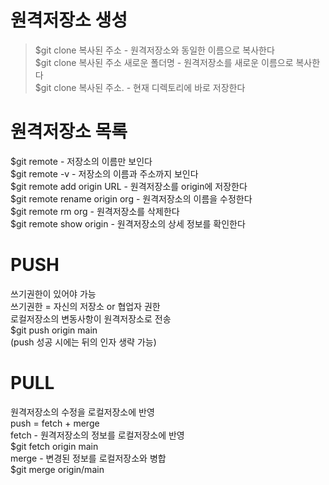 # 원격저장소 생성
> $git clone 복사된 주소 - 원격저장소와 동일한 이름으로 복사한다<br>
$git clone 복사된 주소 새로운 폴더명 - 원격저장소를 새로운 이름으로 복사한다<br>
$git clone 복사된 주소. - 현재 디렉토리에 바로 저장한다<br>

# 원격저장소 목록
$git remote - 저장소의 이름만 보인다<br>
$git remote -v - 저장소의 이름과 주소까지 보인다<br>
$git remote add origin URL - 원격저장소를 origin에 저장한다<br>
$git remote rename origin org - 원격저장소의 이름을 수정한다<br>
$git remote rm org - 원격저장소를 삭제한다<br>
$git remote show origin - 원격저장소의 상세 정보를 확인한다<br>

# PUSH
쓰기권한이 있어야 가능<br>
쓰기권한 = 자신의 저장소 or 협업자 권한<br>
로컬저장소의 변동사항이 원격저장소로 전송<br>
$git push origin main<br>
(push 성공 시에는 뒤의 인자 생략 가능)<br>

# PULL
원격저장소의 수정을 로컬저장소에 반영<br>
push = fetch + merge<br>
fetch - 원격저장소의 정보를 로컬저장소에 반영<br>
$git fetch origin main<br>
merge - 변경된 정보를 로컬저장소와 병합<br>
$git merge origin/main<br>
